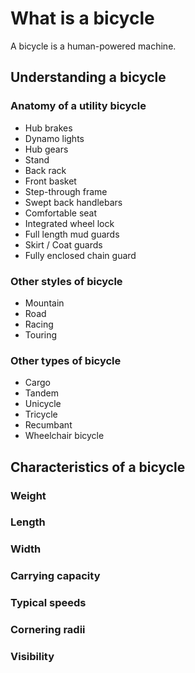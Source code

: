 # What is a bicycle

A bicycle is a human-powered machine.

## Understanding a bicycle

### Anatomy of a utility bicycle

* Hub brakes
* Dynamo lights
* Hub gears
* Stand
* Back rack
* Front basket
* Step-through frame
* Swept back handlebars
* Comfortable seat
* Integrated wheel lock
* Full length mud guards
* Skirt / Coat guards
* Fully enclosed chain guard

### Other styles of bicycle

* Mountain
* Road
* Racing
* Touring

### Other types of bicycle

* Cargo
* Tandem
* Unicycle
* Tricycle
* Recumbant
* Wheelchair bicycle

## Characteristics of a bicycle

### Weight

### Length

### Width

### Carrying capacity

### Typical speeds

### Cornering radii

### Visibility